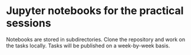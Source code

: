 # Jupyter notebooks for the practical sessions

Notebooks are stored in subdirectories. Clone the repository and work on the tasks locally.
Tasks will be published on a week-by-week basis.
